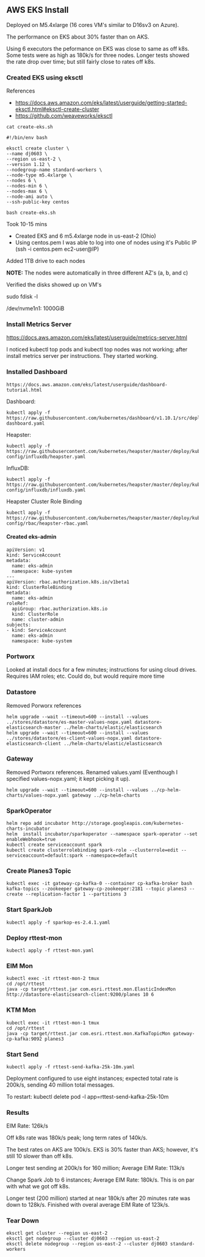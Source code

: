 
## AWS EKS Install

Deployed on M5.4xlarge (16 cores VM's similar to D16sv3 on Azure).

The performance on EKS about 30% faster than on AKS.

Using 6 executors the peformance on EKS was close to same as off k8s.  Some tests were as high as 180k/s for three nodes.  Longer tests showed the rate drop over time; but still fairly close to rates off k8s.


### Created EKS using eksctl


References
- https://docs.aws.amazon.com/eks/latest/userguide/getting-started-eksctl.html#eksctl-create-cluster
- https://github.com/weaveworks/eksctl

```
cat create-eks.sh
```

```
#!/bin/env bash

eksctl create cluster \
--name dj0603 \
--region us-east-2 \
--version 1.12 \
--nodegroup-name standard-workers \
--node-type m5.4xlarge \
--nodes 6 \
--nodes-min 6 \
--nodes-max 6 \
--node-ami auto \
--ssh-public-key centos
```

```
bash create-eks.sh
```

Took 10-15 mins
- Created EKS and 6 m5.4xlarge node in us-east-2 (Ohio)
- Using centos.pem I was able to log into one of nodes using it's Public IP (ssh -i centos.pem ec2-user@IP)



Added 1TB drive to each nodes


**NOTE:** The nodes were automatically in three different AZ's (a, b, and c)

Verified the disks showed up on VM's

sudo fdisk -l

/dev/nvme1n1: 1000GiB 

### Install Metrics Server

https://docs.aws.amazon.com/eks/latest/userguide/metrics-server.html

I noticed kubectl top pods and kubectl top nodes was not working; after install metrics server per instructions. They started working.




### Installed Dashboard 

```
https://docs.aws.amazon.com/eks/latest/userguide/dashboard-tutorial.html
```

Dashboard:
```
kubectl apply -f https://raw.githubusercontent.com/kubernetes/dashboard/v1.10.1/src/deploy/recommended/kubernetes-dashboard.yaml
```
Heapster:
```
kubectl apply -f https://raw.githubusercontent.com/kubernetes/heapster/master/deploy/kube-config/influxdb/heapster.yaml
```
InfluxDB:
```
kubectl apply -f https://raw.githubusercontent.com/kubernetes/heapster/master/deploy/kube-config/influxdb/influxdb.yaml
```
Heapster Cluster Role Binding
```
kubectl apply -f https://raw.githubusercontent.com/kubernetes/heapster/master/deploy/kube-config/rbac/heapster-rbac.yaml
```


#### Created eks-admin

```
apiVersion: v1
kind: ServiceAccount
metadata:
  name: eks-admin
  namespace: kube-system
---
apiVersion: rbac.authorization.k8s.io/v1beta1
kind: ClusterRoleBinding
metadata:
  name: eks-admin
roleRef:
  apiGroup: rbac.authorization.k8s.io
  kind: ClusterRole
  name: cluster-admin
subjects:
- kind: ServiceAccount
  name: eks-admin
  namespace: kube-system
```

### Portworx

Looked at install docs for a few minutes; instructions for using cloud drives.  Requires IAM roles; etc.  Could do, but would require more time

### Datastore

Removed Porworx references

```
helm upgrade --wait --timeout=600 --install --values ../stores/datastore/es-master-values-nopx.yaml datastore-elasticsearch-master ../helm-charts/elastic/elasticsearch
helm upgrade --wait --timeout=600 --install --values ../stores/datastore/es-client-values-nopx.yaml datastore-elasticsearch-client ../helm-charts/elastic/elasticsearch
```

### Gateway

Removed Portworx references.  Renamed values.yaml (Eventhough I specified values-nopx.yaml; it kept picking it up).

```
helm upgrade --wait --timeout=600 --install --values ../cp-helm-charts/values-nopx.yaml gateway ../cp-helm-charts
```

### SparkOperator


```
helm repo add incubator http://storage.googleapis.com/kubernetes-charts-incubator
helm  install incubator/sparkoperator --namespace spark-operator --set enableWebhook=true
kubectl create serviceaccount spark
kubectl create clusterrolebinding spark-role --clusterrole=edit --serviceaccount=default:spark --namespace=default
```

### Create Planes3 Topic

```
kubectl exec -it gateway-cp-kafka-0 --container cp-kafka-broker bash
kafka-topics --zookeeper gateway-cp-zookeeper:2181 --topic planes3 --create --replication-factor 1 --partitions 3
```

### Start SparkJob

```
kubectl apply -f sparkop-es-2.4.1.yaml
```

### Deploy rttest-mon

```
kubectl apply -f rttest-mon.yaml
```

### EIM Mon

```
kubectl exec -it rttest-mon-2 tmux
cd /opt/rttest
java -cp target/rttest.jar com.esri.rttest.mon.ElasticIndexMon http://datastore-elasticsearch-client:9200/planes 10 6

```

### KTM Mon

```
kubectl exec -it rttest-mon-1 tmux
cd /opt/rttest
java -cp target/rttest.jar com.esri.rttest.mon.KafkaTopicMon gateway-cp-kafka:9092 planes3
```

### Start Send

```
kubectl apply -f rttest-send-kafka-25k-10m.yaml
```

Deployment configured to use eight instances; expected total rate is 200k/s, sending 40 million total messages.

To restart: kubectl delete pod -l app=rttest-send-kafka-25k-10m


### Results

EIM Rate: 126k/s

Off k8s rate was 180k/s peak; long term rates of 140k/s.

The best rates on AKS are 100k/s.  EKS is 30% faster than AKS; however, it's still 10 slower than off k8s.

Longer test sending at 200k/s for 160 million; Average EIM Rate: 113k/s  

Change Spark Job to 6 instances; Average EIM Rate: 180k/s.   This is on par with what we got off k8s.

Longer test (200 million) started at near 180k/s after 20 minutes rate was down to 128k/s.   Finished with overal average EIM Rate of 123k/s.


### Tear Down

```
eksctl get cluster --region us-east-2
eksctl get nodegroup --cluster dj0603 --region us-east-2
eksctl delete nodegroup --region us-east-2 --cluster dj0603 standard-workers
```







